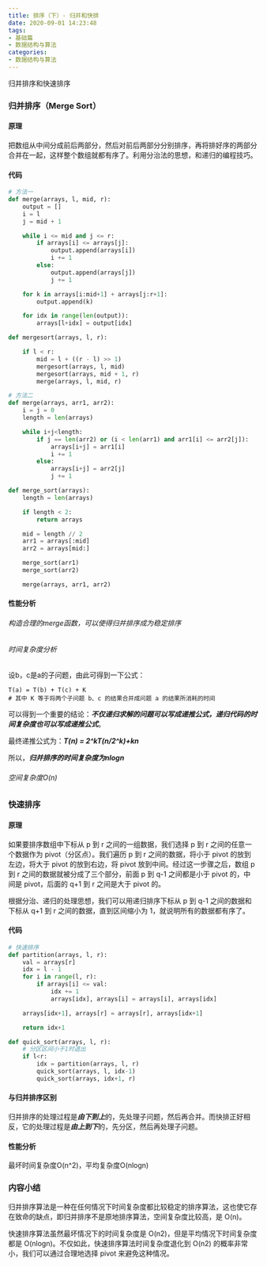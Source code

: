 ```yaml
---
title: 排序（下）- 归并和快排
date: 2020-09-01 14:23:48
tags:
- 基础篇
- 数据结构与算法
categories:
- 数据结构与算法
---
```


归并排序和快速排序

<!-- more -->

### 归并排序（Merge Sort）

#### 原理

把数组从中间分成前后两部分，然后对前后两部分分别排序，再将排好序的两部分合并在一起，这样整个数组就都有序了。利用分治法的思想，和递归的编程技巧。

#### 代码

```python
# 方法一
def merge(arrays, l, mid, r):
    output = []
    i = l
    j = mid + 1

    while i <= mid and j <= r:
        if arrays[i] <= arrays[j]:
            output.append(arrays[i])
            i += 1
        else:
            output.append(arrays[j])
            j += 1

    for k in arrays[i:mid+1] + arrays[j:r+1]:
        output.append(k)

    for idx in range(len(output)):
        arrays[l+idx] = output[idx]

def mergesort(arrays, l, r):

    if l < r:
        mid = l + ((r - l) >> 1)
        mergesort(arrays, l, mid)
        mergesort(arrays, mid + 1, r)
        merge(arrays, l, mid, r)
```

```python
# 方法二
def merge(arrays, arr1, arr2):
    i = j = 0
    length = len(arrays)

    while i+j<length:
        if j == len(arr2) or (i < len(arr1) and arr1[i] <= arr2[j]):
            arrays[i+j] = arr1[i]
            i += 1
        else:
            arrays[i+j] = arr2[j]
            j += 1

def merge_sort(arrays):
    length = len(arrays)

    if length < 2:
        return arrays

    mid = length // 2
    arr1 = arrays[:mid]
    arr2 = arrays[mid:]

    merge_sort(arr1)
    merge_sort(arr2)

    merge(arrays, arr1, arr2)
```

#### 性能分析

###### 构造合理的merge函数，可以使得归并排序成为稳定排序

###### 时间复杂度分析

设b，c是a的子问题，由此可得到一下公式：

```
T(a) = T(b) + T(c) + K
# 其中 K 等于将两个子问题 b、c 的结果合并成问题 a 的结果所消耗的时间
```

可以得到一个重要的结论：***不仅递归求解的问题可以写成递推公式，递归代码的时间复杂度也可以写成递推公式***。

最终递推公式为：***T(n) = 2^kT(n/2^k)+kn***

所以，***归并排序的时间复杂度为nlogn***

###### 空间复杂度O(n)



### 快速排序

#### 原理

如果要排序数组中下标从 p 到 r 之间的一组数据，我们选择 p 到 r 之间的任意一个数据作为 pivot（分区点）。我们遍历 p 到 r 之间的数据，将小于 pivot 的放到左边，将大于 pivot 的放到右边，将 pivot 放到中间。经过这一步骤之后，数组 p 到 r 之间的数据就被分成了三个部分，前面 p 到 q-1 之间都是小于 pivot 的，中间是 pivot，后面的 q+1 到 r 之间是大于 pivot 的。

根据分治、递归的处理思想，我们可以用递归排序下标从 p 到 q-1 之间的数据和下标从 q+1 到 r 之间的数据，直到区间缩小为 1，就说明所有的数据都有序了。

#### 代码

```python
# 快速排序
def partition(arrays, l, r):
    val = arrays[r]
    idx = l - 1
    for i in range(l, r):
        if arrays[i] <= val:
            idx += 1
            arrays[idx], arrays[i] = arrays[i], arrays[idx]

    arrays[idx+1], arrays[r] = arrays[r], arrays[idx+1]

    return idx+1

def quick_sort(arrays, l, r):
    # 分区区间小于1时退出
    if l<r:
        idx = partition(arrays, l, r)
        quick_sort(arrays, l, idx-1)
        quick_sort(arrays, idx+1, r)
```

#### 与归并排序区别

归并排序的处理过程是***由下到上***的，先处理子问题，然后再合并。而快排正好相反，它的处理过程是***由上到下***的，先分区，然后再处理子问题。

#### 性能分析

最坏时间复杂度O(n^2)，平均复杂度O(nlogn)

### 内容小结

归并排序算法是一种在任何情况下时间复杂度都比较稳定的排序算法，这也使它存在致命的缺点，即归并排序不是原地排序算法，空间复杂度比较高，是 O(n)。

快速排序算法虽然最坏情况下的时间复杂度是 O(n2)，但是平均情况下时间复杂度都是 O(nlogn)。不仅如此，快速排序算法时间复杂度退化到 O(n2) 的概率非常小，我们可以通过合理地选择 pivot 来避免这种情况。

